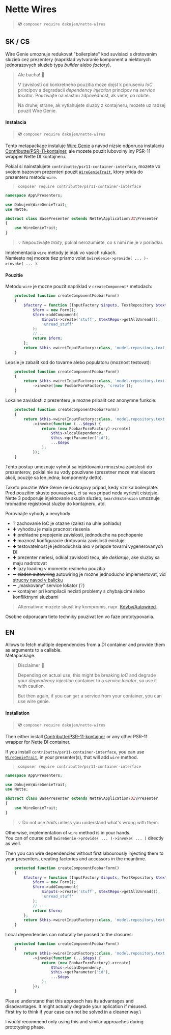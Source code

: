 # Nette Wires

> 💿 `composer require dakujem/nette-wires`


## SK / CS

Wire Genie umoznuje redukovat "boilerplate" kod suvisiaci s drotovanim sluzieb
cez prezentery (napriklad vytvaranie komponent
a niektorych jednorazovych sluzieb typu _builder_ alebo _factory_).


> Ale bacha! 🤚
>
> V zavislosti od konkretneho pouzitia moze dojst k poruseniu _IoC_ principov
> a degradacii _dependency injection_ principov na _service locator_.
> Pouzivajte na vlastnu zdpovednost, ak viete, co robite.
>
> Na druhej strane, ak vytiahujete sluzby z kontajneru,
> mozete uz radsej pouzit Wire Genie.


#### Instalacia

> 💿 `composer require dakujem/nette-wires`

Tento metapackage instaluje [Wire Genie](https://github.com/dakujem/wire-genie)
a navod nizsie odporuca instalaciu
[Contributte/PSR-11-kontajner](https://github.com/contributte/psr11-container-interface),
ale mozete pouzit lubovolny iny PSR-11 wrapper Nette DI kontajneru.


Pokial si nainstalujete `contributte/psr11-container-interface`,
mozete vo svojom bazovom prezenteri pouzit
[`WireGenieTrait`](src/WireGenieTrait.php),
ktory prida do prezenteru metodu `wire`.
> `composer require contributte/psr11-container-interface`

```php
namespace App\Presenters;

use Dakujem\WireGenieTrait;
use Nette;

abstract class BasePresenter extends Nette\Application\UI\Presenter
{
    use WireGenieTrait;
}
```
> 💡 Nepouzivajte _traity_, pokial nerozumiete, co s nimi nie je v poriadku.

Implementacia `wire` metody je inak vo vasich rukach.\
Namiesto nej mozete tiez priamo volat `$wireGenie->provide( ... )->invoke( ... )`.


#### Pouzitie

Metodu `wire` je mozne pouzit napriklad v `createComponent*` metodach:
```php
    protected function createComponentFoobarForm()
    {
        $factory = function (InputFactory $inputs, TextRepository $textRepo) {
            $form = new Form();
            $form->addComponent(
                $inputs->create('stuff', $textRepo->getAllUnread()),
                'unread_stuff'
            );
            // ...
            return $form;
        };
        return $this->wire(InputFactory::class, 'model.repository.text')->invoke($factory);
    }
```

Lepsie je zabalit kod do tovarne alebo populatoru (moznost testovat):
```php
    protected function createComponentFoobarForm()
    {
        return $this->wire(InputFactory::class, 'model.repository.text')
            ->invoke([new FoobarFormFactory, 'create']);
    }
```

Lokalne zavislosti z prezenteru je mozne pribalit cez anonymne funkcie:
```php
    protected function createComponentFoobarForm()
    {
        return $this->wire(InputFactory::class, 'model.repository.text')
            ->invoke(function (...$deps) {
                return (new FoobarFormFactory)->create(
                    $this->localDependency,
                    $this->getParameter('id'),
                    ...$deps
                );
            });
    }
```

Tento postup umoznuje vyhnut sa injektovaniu mnozstva zavislosti do prezenterov,
pokial nie su vzdy pouzivane
(prezetner moze mat viacero akcii, pouzije sa len jedna; komponenty detto).

Taketo pouzitie Wire Genie riesi okrajovy pripad, kedy vznika boilerplate.\
Pred pouzitim skuste pouvazovat, ci sa vas pripad neda vyriesit cistejsie.\
Nette 3 podporuje injektovanie skupin sluzieb, `SearchExtension` umoznuje hromadne registrovat sluzby do kontajneru, atd.

Porovnajte vyhody a nevyhody:
- ❔ zachovanie IoC je otazne (zalezi na uhle pohladu)
- ➕ vyhodou je mala pracnost riesenia
- ➕ prehladne prepojenie zavislosti, jednoduche na pochopenie
- ➕ moznost konfiguracie drotovania zavislosti existuje
- ➕ testovatelnost je jednoduchsia ako v priapde tovarni vygenerovanych DI
- ➕ prezenter neriesi, odkial zavislosti tecu, ale _deklaruje_, ake sluzby sa maju nadrotovat
- ➕ lazy loading v momente realneho pouzitia
- ➖ ~~ziaden autowiring~~ autowiring je mozne jednoducho implementovat, vid [strucny navod v balicku](https://github.com/dakujem/wire-genie#automatic-dependency-resolution)
- ➖ „maskovany“ service lokator (❔)
- ➖ kontajner pri kompilacii nezisti problemy s chybajucimi alebo konfliktnymi sluzbami


> Alternativne mozete skusit iny kompromis, napr. [Kdyby/Autowired](https://github.com/Kdyby/Autowired).

Osobne odporucam tieto techniky pouzivat len vo faze prototypovania.


## EN

Allows to fetch multiple dependencies from a DI container
and provide them as arguments to a callable.\
Metapackage.

> Disclaimer 🤚
>
> Depending on actual use, this might be breaking _IoC_
> and degrade your _dependency injection_ container to a _service locator_,
> so use it with caution.
>
> But then again, if you can `get` a service from your container, you can use wire genie.


#### Installation

> 💿 `composer require dakujem/nette-wires`

Then either install [Contributte/PSR-11-kontajner](https://github.com/contributte/psr11-container-interface)
or any other PSR-11 wrapper for Nette DI container.

If you install `contributte/psr11-container-interface`,
you can use
[`WireGenieTrait`](src/WireGenieTrait.php),
in your presenter(s), that will add `wire` method.
> `composer require contributte/psr11-container-interface`

```php
namespace App\Presenters;

use Dakujem\WireGenieTrait;
use Nette;

abstract class BasePresenter extends Nette\Application\UI\Presenter
{
    use WireGenieTrait;
}
```
> 💡 Do not use _traits_ unless you understand what's wrong with them.

Otherwise, implementation of `wire` method is in your hands.\
You can of course call `$wireGenie->provide( ... )->invoke( ... )` directly as well.

Then you can wire dependencies without first labourously injecting them to your presenters,
creating factories and accessors in the meantime.

```php
    protected function createComponentFoobarForm()
    {
        $factory = function (InputFactory $inputs, TextRepository $textRepo) {
            $form = new Form();
            $form->addComponent(
                $inputs->create('stuff', $textRepo->getAllUnread()),
                'unread_stuff'
            );
            // ...
            return $form;
        };
        return $this->wire(InputFactory::class, 'model.repository.text')->invoke($factory);
    }
```

Local dependencies can naturally be passed to the closures:
```php
    protected function createComponentFoobarForm()
    {
        return $this->wire(InputFactory::class, 'model.repository.text')
            ->invoke(function (...$deps) {
                return (new FoobarFormFactory)->create(
                    $this->localDependency,
                    $this->getParameter('id'),
                    ...$deps
                );
            });
    }
```

Please understand that this approach has its advantages and disadvantages.
It might actually degrade your aplication if misused.\
First try to think if your case can not be solved in a cleaner way.\

I would recommend only using this and similar approaches during prototyping phase.
